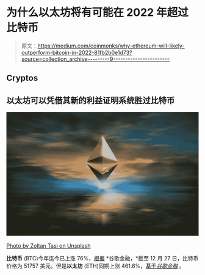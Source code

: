 # 为什么以太坊将有可能在 2022 年超过比特币

> 原文：<https://medium.com/coinmonks/why-ethereum-will-likely-outperform-bitcoin-in-2022-81fb2b0e1d73?source=collection_archive---------9----------------------->

## Cryptos

## 以太坊可以凭借其新的利益证明系统胜过比特币

![](img/be5761d8efd7feef51893146aa70fab0.png)

[Photo by Zoltan Tasi on Unsplash](https://unsplash.com/photos/uNXmhzcQjxg)

**比特币** (BTC)今年迄今已上涨 76%，[根据](https://www.google.com/finance/quote/BTC-USD?hl=en&window=YTD) *谷歌金融，*截至 12 月 27 日，比特币价格为 51757 美元。但是**以太坊** (ETH)同期上涨 461.6%，[基于*谷歌金融*](https://www.google.com/finance/quote/ETH-USD?hl=en&window=YTD) 。